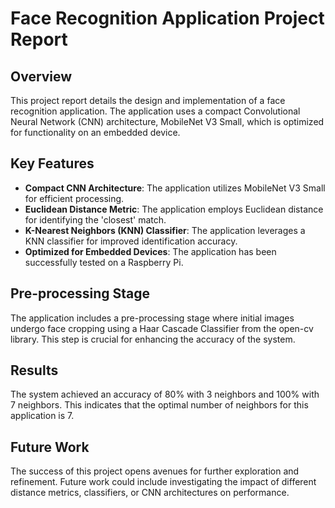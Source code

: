 # Face Recognition Application Project Report

## Overview
This project report details the design and implementation of a face recognition application. The application uses a compact Convolutional Neural Network (CNN) architecture, MobileNet V3 Small, which is optimized for functionality on an embedded device.

## Key Features
- **Compact CNN Architecture**: The application utilizes MobileNet V3 Small for efficient processing.
- **Euclidean Distance Metric**: The application employs Euclidean distance for identifying the 'closest' match.
- **K-Nearest Neighbors (KNN) Classifier**: The application leverages a KNN classifier for improved identification accuracy.
- **Optimized for Embedded Devices**: The application has been successfully tested on a Raspberry Pi.

## Pre-processing Stage
The application includes a pre-processing stage where initial images undergo face cropping using a Haar Cascade Classifier from the open-cv library. This step is crucial for enhancing the accuracy of the system.

## Results
The system achieved an accuracy of 80% with 3 neighbors and 100% with 7 neighbors. This indicates that the optimal number of neighbors for this application is 7.

## Future Work
The success of this project opens avenues for further exploration and refinement. Future work could include investigating the impact of different distance metrics, classifiers, or CNN architectures on performance.

